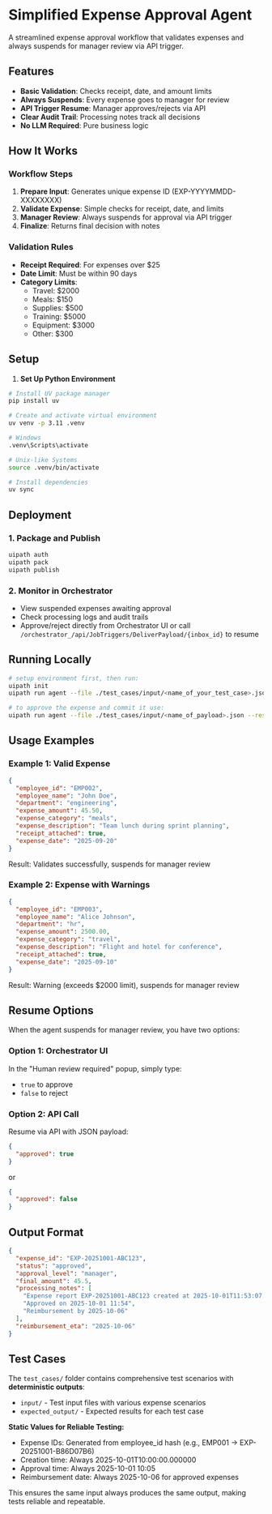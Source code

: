 # Simplified Expense Approval Agent

A streamlined expense approval workflow that validates expenses and always suspends for manager review via API trigger.

## Features

- **Basic Validation**: Checks receipt, date, and amount limits
- **Always Suspends**: Every expense goes to manager for review
- **API Trigger Resume**: Manager approves/rejects via API
- **Clear Audit Trail**: Processing notes track all decisions
- **No LLM Required**: Pure business logic

## How It Works

### Workflow Steps

1. **Prepare Input**: Generates unique expense ID (EXP-YYYYMMDD-XXXXXXXX)
2. **Validate Expense**: Simple checks for receipt, date, and limits
3. **Manager Review**: Always suspends for approval via API trigger
4. **Finalize**: Returns final decision with notes

### Validation Rules

- **Receipt Required**: For expenses over $25
- **Date Limit**: Must be within 90 days
- **Category Limits**:
  - Travel: $2000
  - Meals: $150
  - Supplies: $500
  - Training: $5000
  - Equipment: $3000
  - Other: $300

## Setup

1. **Set Up Python Environment**

```bash
# Install UV package manager
pip install uv

# Create and activate virtual environment
uv venv -p 3.11 .venv

# Windows
.venv\Scripts\activate

# Unix-like Systems
source .venv/bin/activate

# Install dependencies
uv sync
```

## Deployment

### 1. Package and Publish

```bash
uipath auth
uipath pack
uipath publish
```

### 2. Monitor in Orchestrator

- View suspended expenses awaiting approval
- Check processing logs and audit trails
- Approve/reject directly from Orchestrator UI or call `/orchestrator_/api/JobTriggers/DeliverPayload/{inbox_id}` to resume

## Running Locally

```bash
# setup environment first, then run:
uipath init
uipath run agent --file ./test_cases/input/<name_of_your_test_case>.json

# to approve the expense and commit it use:
uipath run agent --file ./test_cases/input/<name_of_payload>.json --resume
```


## Usage Examples

### Example 1: Valid Expense
```json
{
  "employee_id": "EMP002",
  "employee_name": "John Doe",
  "department": "engineering",
  "expense_amount": 45.50,
  "expense_category": "meals",
  "expense_description": "Team lunch during sprint planning",
  "receipt_attached": true,
  "expense_date": "2025-09-20"
}
```
Result: Validates successfully, suspends for manager review

### Example 2: Expense with Warnings
```json
{
  "employee_id": "EMP003",
  "employee_name": "Alice Johnson",
  "department": "hr",
  "expense_amount": 2500.00,
  "expense_category": "travel",
  "expense_description": "Flight and hotel for conference",
  "receipt_attached": true,
  "expense_date": "2025-09-10"
}
```
Result: Warning (exceeds $2000 limit), suspends for manager review

## Resume Options

When the agent suspends for manager review, you have two options:

### Option 1: Orchestrator UI
In the "Human review required" popup, simply type:
- `true` to approve
- `false` to reject

### Option 2: API Call
Resume via API with JSON payload:
```json
{
  "approved": true
}
```

or

```json
{
  "approved": false
}
```

## Output Format

```json
{
  "expense_id": "EXP-20251001-ABC123",
  "status": "approved",
  "approval_level": "manager",
  "final_amount": 45.5,
  "processing_notes": [
    "Expense report EXP-20251001-ABC123 created at 2025-10-01T11:53:07.354154",
    "Approved on 2025-10-01 11:54",
    "Reimbursement by 2025-10-06"
  ],
  "reimbursement_eta": "2025-10-06"
}
```

## Test Cases

The `test_cases/` folder contains comprehensive test scenarios with **deterministic outputs**:
- `input/` - Test input files with various expense scenarios
- `expected_output/` - Expected results for each test case

**Static Values for Reliable Testing:**
- Expense IDs: Generated from employee_id hash (e.g., EMP001 → EXP-20251001-B86D07B6)
- Creation time: Always 2025-10-01T10:00:00.000000
- Approval time: Always 2025-10-01 10:05
- Reimbursement date: Always 2025-10-06 for approved expenses

This ensures the same input always produces the same output, making tests reliable and repeatable.
